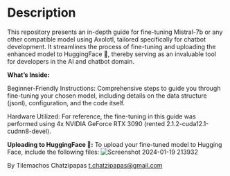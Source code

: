 # Description
This repository presents an in-depth guide for fine-tuning Mistral-7b or any other compatible model using Axolotl, tailored specifically for chatbot development. It streamlines the process of fine-tuning and uploading the enhanced model to HuggingFace 🤗, thereby serving as an invaluable tool for developers in the AI and chatbot domain.

**What’s Inside:**

Beginner-Friendly Instructions: Comprehensive steps to guide you through fine-tuning your chosen model, including details on the data structure (jsonl), configuration, and the code itself.

Hardware Utilized: For reference, the fine-tuning in this guide was performed using 4x NVIDIA GeForce RTX 3090 (rented 2.1.2-cuda12.1-cudnn8-devel).

**Uploading to HuggingFace 🤗:**
To upload your fine-tuned model to Hugging Face, include the following files:
![Screenshot 2024-01-19 213932](https://github.com/OpenAccess-AI-Collective/axolotl/assets/138583191/d660eb84-2d76-46a1-9846-cf0aeb3006d9)


By Tilemachos Chatzipapas t.chatzipapas@gmail.com
